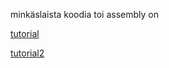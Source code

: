 minkäslaista koodia toi assembly on

[tutorial](https://github.com/mschwartz/assembly-tutorial)

[tutorial2](https://www.tutorialspoint.com/assembly_programming/assembly_quick_guide.htm)

